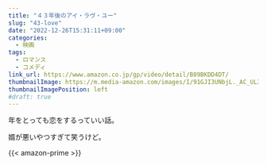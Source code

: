 ```yaml
---
title: "４３年後のアイ・ラヴ・ユー"
slug: "43-love"
date: "2022-12-26T15:31:11+09:00"
categories:
  - 映画
tags:
  - ロマンス
  - コメディ
link_url: https://www.amazon.co.jp/gp/video/detail/B09BKDD4DT/
thumbnailImage: https://m.media-amazon.com/images/I/91GJI3UNbjL._AC_UL320_.jpg
thumbnailImagePosition: left
#draft: true
---
```

年をとっても恋をするっていい話。
<!--more-->
婿が悪いやつすぎて笑うけど。

{{< amazon-prime >}}
